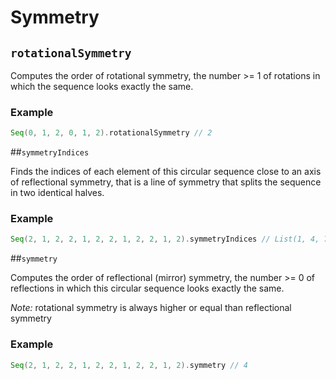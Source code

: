 # Symmetry

## `rotationalSymmetry`

Computes the order of rotational symmetry,
the number >= 1 of rotations in which the sequence looks exactly the same.

### Example

```scala
Seq(0, 1, 2, 0, 1, 2).rotationalSymmetry // 2
```

##`symmetryIndices`

Finds the indices of each element of this circular sequence close to an axis of reflectional symmetry,
that is a line of symmetry that splits the sequence in two identical halves.

### Example

```scala
Seq(2, 1, 2, 2, 1, 2, 2, 1, 2, 2, 1, 2).symmetryIndices // List(1, 4, 7, 10)
```

##`symmetry`

Computes the order of reflectional (mirror) symmetry,
the number >= 0 of reflections in which this circular sequence looks exactly the same.

_Note:_ rotational symmetry is always higher or equal than reflectional symmetry

### Example

```scala
Seq(2, 1, 2, 2, 1, 2, 2, 1, 2, 2, 1, 2).symmetry // 4
```
